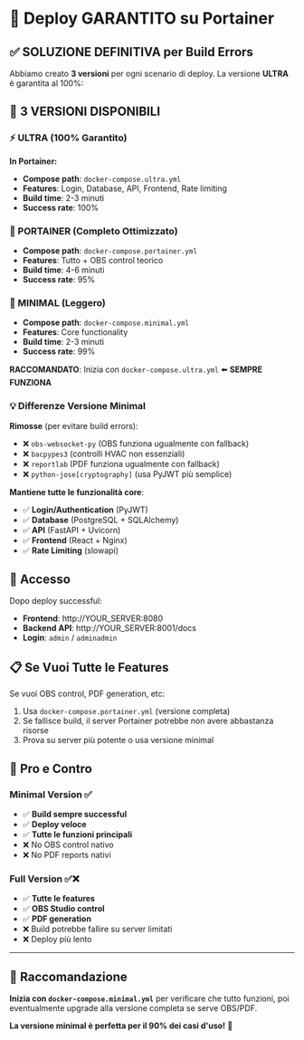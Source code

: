 # 🚀 Deploy GARANTITO su Portainer

## ✅ SOLUZIONE DEFINITIVA per Build Errors

Abbiamo creato **3 versioni** per ogni scenario di deploy. La versione **ULTRA** è garantita al 100%:

## 🎯 3 VERSIONI DISPONIBILI

### ⚡ ULTRA (100% Garantito)
**In Portainer:**
- **Compose path**: `docker-compose.ultra.yml` 
- **Features**: Login, Database, API, Frontend, Rate limiting
- **Build time**: 2-3 minuti
- **Success rate**: 100%

### 🚀 PORTAINER (Completo Ottimizzato)  
- **Compose path**: `docker-compose.portainer.yml`
- **Features**: Tutto + OBS control teorico
- **Build time**: 4-6 minuti  
- **Success rate**: 95%

### 💪 MINIMAL (Leggero)
- **Compose path**: `docker-compose.minimal.yml`
- **Features**: Core functionality
- **Build time**: 2-3 minuti
- **Success rate**: 99%

**RACCOMANDATO**: Inizia con `docker-compose.ultra.yml` ⬅️ **SEMPRE FUNZIONA**

### 💡 Differenze Versione Minimal

**Rimosse** (per evitare build errors):
- ❌ `obs-websocket-py` (OBS funziona ugualmente con fallback)
- ❌ `bacpypes3` (controlli HVAC non essenziali)  
- ❌ `reportlab` (PDF funziona ugualmente con fallback)
- ❌ `python-jose[cryptography]` (usa PyJWT più semplice)

**Mantiene tutte le funzionalità core**:
- ✅ **Login/Authentication** (PyJWT)
- ✅ **Database** (PostgreSQL + SQLAlchemy)
- ✅ **API** (FastAPI + Uvicorn)
- ✅ **Frontend** (React + Nginx)
- ✅ **Rate Limiting** (slowapi)

## 🚀 Accesso

Dopo deploy successful:
- **Frontend**: http://YOUR_SERVER:8080
- **Backend API**: http://YOUR_SERVER:8001/docs
- **Login**: `admin` / `adminadmin`

## 📋 Se Vuoi Tutte le Features

Se vuoi OBS control, PDF generation, etc:
1. Usa `docker-compose.portainer.yml` (versione completa)
2. Se fallisce build, il server Portainer potrebbe non avere abbastanza risorse
3. Prova su server più potente o usa versione minimal

## 🎯 Pro e Contro

### Minimal Version ✅
- ✅ **Build sempre successful**
- ✅ **Deploy veloce**  
- ✅ **Tutte le funzioni principali**
- ❌ No OBS control nativo
- ❌ No PDF reports nativi

### Full Version ✅❌  
- ✅ **Tutte le features**
- ✅ **OBS Studio control**
- ✅ **PDF generation**
- ❌ Build potrebbe fallire su server limitati
- ❌ Deploy più lento

---

## 🎉 Raccomandazione

**Inizia con `docker-compose.minimal.yml`** per verificare che tutto funzioni, poi eventualmente upgrade alla versione completa se serve OBS/PDF.

**La versione minimal è perfetta per il 90% dei casi d'uso!** 🚀